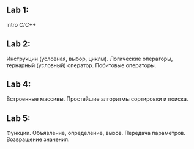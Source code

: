 ## Lab 1:
intro C/C++
## Lab 2:
Инструкции (условная, выбор, циклы). Логические операторы, тернарный (условный) оператор. Побитовые операторы.
## Lab 4:
Встроенные массивы. Простейшие алгоритмы сортировки и поиска.
## Lab 5:
Функции. Объявление, определение, вызов. Передача параметров. Возвращение значения.

